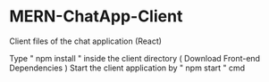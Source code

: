 # MERN-ChatApp-Client
Client files of the chat application (React)

Type " npm install " inside the client directory ( Download Front-end Dependencies )
Start the client application by " npm start " cmd
